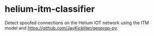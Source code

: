 # helium-itm-classifier

Detect spoofed connections on the Helium IOT network using the ITM model and https://github.com/JayKickliter/geoprop-py.

